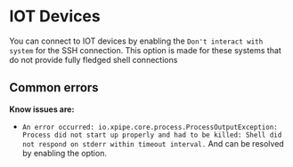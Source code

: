 # IOT Devices

You can connect to IOT devices by enabling the `Don't interact with system` for the SSH connection. This option is made for these systems that do not provide fully fledged shell connections

## Common errors
**Know issues are:**
- `An error occurred: io.xpipe.core.process.ProcessOutputException: Process did not start up properly and had to be killed: Shell did not respond on stderr within timeout interval.` And can be resolved by enabling the option.

